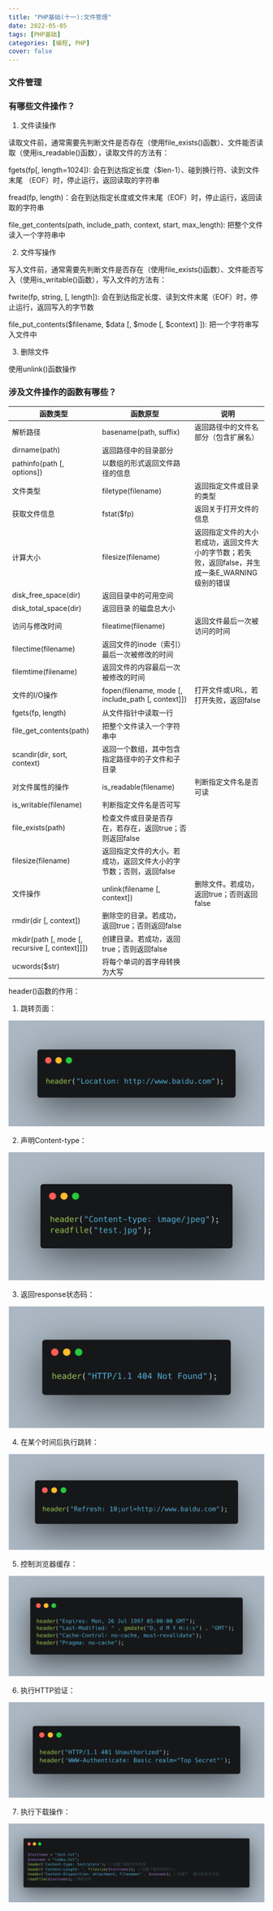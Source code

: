 ```yaml
---
title: "PHP基础(十一):文件管理"
date: 2022-05-05 
tags: [PHP基础]
categories: [编程, PHP]
cover: false
---
```


### 文件管理

### 有哪些文件操作？

1. 文件读操作

读取文件前，通常需要先判断文件是否存在（使用file_exists()函数）、文件能否读取（使用is_readable()函数），读取文件的方法有：

fgets(fp[, length=1024]): 会在到达指定长度（$len-1）、碰到换行符、读到文件末尾 （EOF）时，停止运行，返回读取的字符串

fread(fp, length)：会在到达指定长度或文件末尾（EOF）时，停止运行，返回读取的字符串

file_get_contents(path, include_path, context, start, max_length): 把整个文件读入一个字符串中

2. 文件写操作

写入文件前，通常需要先判断文件是否存在（使用file_exists()函数）、文件能否写入（使用is_writable()函数），写入文件的方法有：

fwrite(fp, string, [, length]): 会在到达指定长度、读到文件末尾（EOF）时，停止运行，返回写入的字节数

file_put_contents($filename, $data [, $mode [, $context] ]): 把一个字符串写入文件中

3. 删除文件

使用unlink()函数操作

### 涉及文件操作的函数有哪些？

| 函数类型                                       | 函数原型                                                     | 说明                                                         |
| ---------------------------------------------- | ------------------------------------------------------------ | ------------------------------------------------------------ |
| 解析路径                                       | basename(path, suffix)                                       | 返回路径中的文件名部分（包含扩展名）                         |
| dirname(path)                                  | 返回路径中的目录部分                                         |                                                              |
| pathinfo(path [, options])                     | 以数组的形式返回文件路径的信息                               |                                                              |
| 文件类型                                       | filetype(filename)                                           | 返回指定文件或目录的类型                                     |
| 获取文件信息                                   | fstat($fp)                                                   | 返回关于打开文件的信息                                       |
| 计算大小                                       | filesize(filename)                                           | 返回指定文件的大小若成功，返回文件大小的字节数；若失败，返回false，并生成一条E_WARNING级别的错误 |
| disk_free_space(dir)                           | 返回目录中的可用空间                                         |                                                              |
| disk_total_space(dir)                          | 返回目录 的磁盘总大小                                        |                                                              |
| 访问与修改时间                                 | fileatime(filename)                                          | 返回文件最后一次被访问的时间                                 |
| filectime(filename)                            | 返回文件的inode（索引）最后一次被修改的时间                  |                                                              |
| filemtime(filename)                            | 返回文件的内容最后一次被修改的时间                           |                                                              |
| 文件的I/O操作                                  | fopen(filename, mode [, include_path [, context]])           | 打开文件或URL，若打开失败，返回false                         |
| fgets(fp, length)                              | 从文件指针中读取一行                                         |                                                              |
| file_get_contents(path)                        | 把整个文件读入一个字符串中                                   |                                                              |
| scandir(dir, sort, context)                    | 返回一个数组，其中包含指定路径中的子文件和子目录             |                                                              |
| 对文件属性的操作                               | is_readable(filename)                                        | 判断指定文件名是否可读                                       |
| is_writable(filename)                          | 判断指定文件名是否可写                                       |                                                              |
| file_exists(path)                              | 检查文件或目录是否存在，若存在，返回true；否则返回false      |                                                              |
| filesize(filename)                             | 返回指定文件的大小。若成功，返回文件大小的字节数；否则，返回false |                                                              |
| 文件操作                                       | unlink(filename [, context])                                 | 删除文件。若成功，返回true；否则返回false                    |
| rmdir(dir [, context])                         | 删除空的目录。若成功，返回true；否则返回false                |                                                              |
| mkdir(path [, mode [, recursive [, context]]]) | 创建目录。若成功，返回true；否则返回false                    |                                                              |
| ucwords($str)                                  | 将每个单词的首字母转换为大写                                 |                                                              |

header()函数的作用：

1. 跳转页面：

![img](https://raw.githubusercontent.com/shershon1991/picImgBed/master/php/wpsl1Yif7.jpg)

2. 声明Content-type：

![img](https://raw.githubusercontent.com/shershon1991/picImgBed/master/php/wps3TgGvU.jpg)

3. 返回response状态码：

![img](https://raw.githubusercontent.com/shershon1991/picImgBed/master/php/wpssl8lel.jpg)

4. 在某个时间后执行跳转：

![img](https://raw.githubusercontent.com/shershon1991/picImgBed/master/php/wpsMwwubQ.jpg)

5. 控制浏览器缓存：

![img](https://raw.githubusercontent.com/shershon1991/picImgBed/master/php/wpsh7ROSm.jpg)

6. 执行HTTP验证：

![img](https://raw.githubusercontent.com/shershon1991/picImgBed/master/php/wpsgV0IBH.jpg)

7. 执行下载操作：

![img](https://raw.githubusercontent.com/shershon1991/picImgBed/master/php/wpsMhHJ9S.jpg)